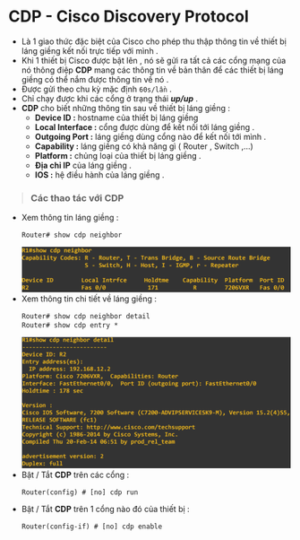 # CDP - Cisco Discovery Protocol
- Là 1 giao thức đặc biệt của Cisco cho phép thu thập thông tin về thiết bị láng giềng kết nối trực tiếp với mình .
- Khi 1 thiết bị Cisco được bật lên , nó sẽ gửi ra tất cả các cổng mạng của nó thông điệp **CDP** mang các thông tin về bản thân để các thiết bị láng giềng có thể nắm được thông tin về nó .
- Được gửi theo chu kỳ mặc định `60s/lần` .
- Chỉ chạy được khi các cổng ở trạng thái ***up/up*** .
- **CDP** cho biết những thông tin sau về thiết bị láng giềng :
    - **Device ID :** hostname của thiết bị láng giềng
    - **Local Interface :** cổng được dùng để kết nối tới láng giềng .
    - **Outgoing Port :** láng giềng dùng cổng nào để kết nối tới mình .
    - **Capability :** láng giềng có khả năng gì ( Router , Switch ,...)
    - **Platform :** chủng loại của thiết bị láng giềng .
    - **Địa chỉ IP** của láng giềng .
    - **IOS :** hệ điều hành của láng giềng .
> ### **Các thao tác với CDP**
- Xem thông tin láng giềng :
    ```
    Router# show cdp neighbor
    ```
    ![](/images/ccna/28_CDP/Screenshot_2.png)
- Xem thông tin chi tiết về láng giềng :
    ```
    Router# show cdp neighbor detail
    Router# show cdp entry *
    ```
    ![](/images/ccna/28_CDP/Screenshot_1.png)
- Bật / Tắt **CDP** trên các cổng :
    ```
    Router(config) # [no] cdp run
    ```
- Bật / Tắt **CDP** trên 1 cổng nào đó của thiết bị :
    ```
    Router(config-if) # [no] cdp enable
    ```